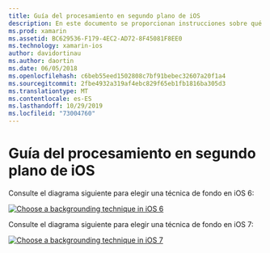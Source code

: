 ```yaml
---
title: Guía del procesamiento en segundo plano de iOS
description: En este documento se proporcionan instrucciones sobre qué muchas opciones de fondo de iOS se deben elegir para una necesidad concreta.
ms.prod: xamarin
ms.assetid: BC629536-F179-4EC2-AD72-8F45081F8EE0
ms.technology: xamarin-ios
author: davidortinau
ms.author: daortin
ms.date: 06/05/2018
ms.openlocfilehash: c6beb55eed1502808c7bf91bebec32607a20f1a4
ms.sourcegitcommit: 2fbe4932a319af4ebc829f65eb1fb1816ba305d3
ms.translationtype: MT
ms.contentlocale: es-ES
ms.lasthandoff: 10/29/2019
ms.locfileid: "73004760"
---
```

# <a name="ios-backgrounding-guidance"></a>Guía del procesamiento en segundo plano de iOS

Consulte el diagrama siguiente para elegir una técnica de fondo en iOS 6:

 [![](ios-backgrounding-guidance-images/image10.png "Choose a backgrounding technique in iOS 6")](ios-backgrounding-guidance-images/image10.png#lightbox)

Consulte el diagrama siguiente para elegir una técnica de fondo en iOS 7:

 [![](ios-backgrounding-guidance-images/image10b.png "Choose a backgrounding technique in iOS 7")](ios-backgrounding-guidance-images/image10b.png#lightbox)
